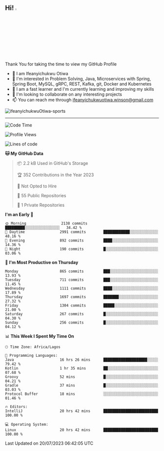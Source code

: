 <!-- BLOG-POST-LIST:START --><!-- BLOG-POST-LIST:END -->

## Hi! <img src="https://media.giphy.com/media/hvRJCLFzcasrR4ia7z/giphy.gif" width="4%"> 

Thank You for taking the time to view my GitHub Profile

- 👋 I am Ifeanyichukwu Otiwa
- 👀 I'm interested in Problem Solving, Java, Microservices with Spring, Spring Boot, MySQL, gRPC, REST, Kafka, git, Docker and Kubernetes
- 🌱 I am a fast learner and I'm currently learning and improving my skills
- 💞️ I'm looking to collaborate on any interesting projects
- 📫 You can reach me through ifeanyichukwuotiwa.winson@gmail.com

<p align="left" marginTop="10px"> <img src="https://komarev.com/ghpvc/?username=ifeanyichukwuOtiwa-sports&label=Profile%20views&color=0e75b6&style=for-the-badge" alt="ifeanyichukwuOtiwa-sports" /> </p>

***

<!--START_SECTION:waka-->
![Code Time](http://img.shields.io/badge/Code%20Time-1%2C504%20hrs%2011%20mins-blue)

![Profile Views](http://img.shields.io/badge/Profile%20Views-2-blue)

![Lines of code](https://img.shields.io/badge/From%20Hello%20World%20I%27ve%20Written-2.7%20million%20lines%20of%20code-blue)

**🐱 My GitHub Data** 

> 📦 2.2 kB Used in GitHub's Storage 
 > 
> 🏆 352 Contributions in the Year 2023
 > 
> 🚫 Not Opted to Hire
 > 
> 📜 55 Public Repositories 
 > 
> 🔑 1 Private Repositories 
 > 
**I'm an Early 🐤** 

```text
🌞 Morning                2138 commits        █████████░░░░░░░░░░░░░░░░   34.42 % 
🌆 Daytime                2991 commits        ████████████░░░░░░░░░░░░░   48.16 % 
🌃 Evening                892 commits         ████░░░░░░░░░░░░░░░░░░░░░   14.36 % 
🌙 Night                  190 commits         █░░░░░░░░░░░░░░░░░░░░░░░░   03.06 % 
```
📅 **I'm Most Productive on Thursday** 

```text
Monday                   865 commits         ███░░░░░░░░░░░░░░░░░░░░░░   13.93 % 
Tuesday                  711 commits         ███░░░░░░░░░░░░░░░░░░░░░░   11.45 % 
Wednesday                1111 commits        ████░░░░░░░░░░░░░░░░░░░░░   17.89 % 
Thursday                 1697 commits        ███████░░░░░░░░░░░░░░░░░░   27.32 % 
Friday                   1304 commits        █████░░░░░░░░░░░░░░░░░░░░   21.00 % 
Saturday                 267 commits         █░░░░░░░░░░░░░░░░░░░░░░░░   04.30 % 
Sunday                   256 commits         █░░░░░░░░░░░░░░░░░░░░░░░░   04.12 % 
```


📊 **This Week I Spent My Time On** 

```text
🕑︎ Time Zone: Africa/Lagos

💬 Programming Languages: 
Java                     16 hrs 26 mins      ████████████████████░░░░░   79.42 % 
Kotlin                   1 hr 35 mins        ██░░░░░░░░░░░░░░░░░░░░░░░   07.68 % 
Groovy                   52 mins             █░░░░░░░░░░░░░░░░░░░░░░░░   04.21 % 
Gradle                   37 mins             █░░░░░░░░░░░░░░░░░░░░░░░░   03.03 % 
Protocol Buffer          18 mins             ░░░░░░░░░░░░░░░░░░░░░░░░░   01.46 % 

🔥 Editors: 
IntelliJ                 20 hrs 42 mins      █████████████████████████   100.00 % 

💻 Operating System: 
Linux                    20 hrs 42 mins      █████████████████████████   100.00 % 
```


 Last Updated on 20/07/2023 06:42:05 UTC
<!--END_SECTION:waka-->

<!--
<p align="center">
![trophy](https://github-profile-trophy.vercel.app/?username=ifeanyichukwuOtiwa-sports&theme=onedark) (https://github.com/ryo-ma/github-profile-trophy)
</p>
-->

<!---
ifeanyi-otiwa/ifeanyi-otiwa is a ✨ special ✨ repository because its `README.md` (this file) appears on your GitHub profile.
You can click the Preview link to take a look at your changes.
--->
